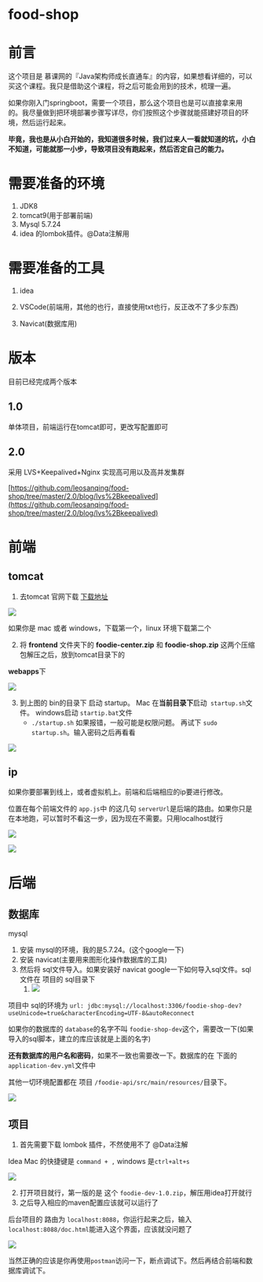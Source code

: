 # food-shop

# 前言

这个项目是 慕课网的『Java架构师成长直通车』的内容，如果想看详细的，可以买这个课程。我只是借助这个课程，将之后可能会用到的技术，梳理一遍。

如果你刚入门springboot，需要一个项目，那么这个项目也是可以直接拿来用的。我尽量做到把环境部署步骤写详尽，你们按照这个步骤就能搭建好项目的环境，然后运行起来。

**毕竟，我也是从小白开始的，我知道很多时候，我们过来人一看就知道的坑，小白不知道，可能就那一小步，导致项目没有跑起来，然后否定自己的能力。**

# 需要准备的环境

1. JDK8
2. tomcat9(用于部署前端)
3. Mysql 5.7.24
4. idea 的lombok插件。@Data注解用

# 需要准备的工具

1. idea

2. VSCode(前端用，其他的也行，直接使用txt也行，反正改不了多少东西)

3. Navicat(数据库用)

   

# 版本

目前已经完成两个版本

## 1.0

单体项目，前端运行在tomcat即可，更改写配置即可

## 2.0

采用 LVS+Keepalived+Nginx 实现高可用以及高并发集群

[https://github.com/leosanqing/food-shop/tree/master/2.0/blog/lvs%2Bkeepalived](https://github.com/leosanqing/food-shop/tree/master/2.0/blog/lvs%2Bkeepalived)



# 前端

## tomcat

1. 去tomcat 官网下载 [下载地址](https://tomcat.apache.org/download-90.cgi) 

![](img/Xnip2019-12-28_23-33-57.jpg)



如果你是 mac 或者 windows，下载第一个，linux 环境下载第二个



2. 将 **frontend** 文件夹下的 **foodie-center.zip** 和 **foodie-shop.zip** 这两个压缩包解压之后，放到tomcat目录下的

**webapps**下

![](img/Xnip2019-12-29_18-23-13.jpg)

3. 到上图的 bin的目录下 启动 startup。 Mac 在**当前目录下**启动` startup.sh`文件。 windows启动 `startip.bat`文件
   - `./startup.sh` 如果报错，一般可能是权限问题。 再试下 `sudo startup.sh`。输入密码之后再看看

![](img/Xnip2019-12-29_18-31-04.jpg)

## ip

如果你要部署到线上，或者虚拟机上。前端和后端相应的ip要进行修改。

位置在每个前端文件的 `app.js`中 的这几句 `serverUrl`是后端的路由。如果你只是在本地跑，可以暂时不看这一步，因为现在不需要。只用localhost就行

![](img/Xnip2019-12-29_18-36-58.jpg)



![](img/Xnip2019-12-29_18-38-26.jpg)

# 后端

## 数据库

mysql 

1. 安装 mysql的环境，我的是5.7.24。(这个google一下)
2. 安装 navicat(主要用来图形化操作数据库的工具)
3. 然后将 sql文件导入。如果安装好 navicat google一下如何导入sql文件。sql文件在 项目的 sql目录下
   1. ![](img/Xnip2019-12-29_18-52-40.jpg)

项目中 sql的环境为 `url: jdbc:mysql://localhost:3306/foodie-shop-dev?useUnicode=true&characterEncoding=UTF-8&autoReconnect`

如果你的数据库的 `database`的名字不叫 `foodie-shop-dev`这个，需要改一下(如果导入的sql脚本，建立的库应该就是上面的名字)

**还有数据库的用户名和密码**，如果不一致也需要改一下。数据库的在 下面的 `application-dev.yml`文件中

其他一切环境配置都在 项目 `/foodie-api/src/main/resources/`目录下。

![](img/Xnip2019-12-29_18-59-07.jpg)



## 项目

1. 首先需要下载  lombok 插件，不然使用不了 @Data注解

Idea Mac 的快捷键是 `command + ,` windows 是`ctrl+alt+s`

![](img/Xnip2019-12-29_19-01-37.jpg)

2. 打开项目就行，第一版的是 这个 `foodie-dev-1.0.zip`，解压用idea打开就行
3. 之后导入相应的maven配置应该就可以运行了

后台项目的 路由为 `localhost:8088`，你运行起来之后，输入`localhost:8088/doc.html`能进入这个界面，应该就没问题了

![](img/Xnip2019-12-29_19-07-08.jpg)

当然正确的应该是你再使用`postman`访问一下，断点调试下。然后再结合前端和数据库调试下。



